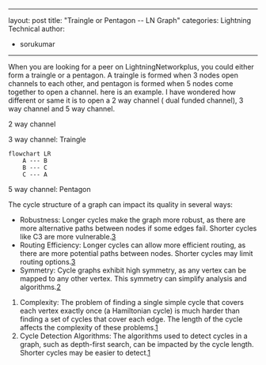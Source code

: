 
---
layout: post
title: "Traingle or Pentagon -- LN Graph"
categories: Lightning Technical
author:
- sorukumar
---

When you are looking for a peer on LightningNetworkplus, you could either form a traingle or a pentagon. A traingle is formed when 3 nodes open channels to each other, and pentagon is formed when 5 nodes come together to open a channel. here is an example. I have wondered how different or same it is to open a 2 way channel ( dual funded channel), 3 way channel and 5 way channel.

2 way channel


3 way channel: Traingle
```mermaid
flowchart LR 
	A --- B 
	B --- C 
	C --- A
   ```

5 way channel: Pentagon


The cycle structure of a graph can impact its quality in several ways:

-   Robustness: Longer cycles make the graph more robust, as there are more alternative paths between nodes if some edges fail. Shorter cycles like C3 are more vulnerable.[3](https://math.stackexchange.com/questions/1490053/what-is-the-difference-between-a-loop-cycle-and-strongly-connected-components-i)
-   Routing Efficiency: Longer cycles can allow more efficient routing, as there are more potential paths between nodes. Shorter cycles may limit routing options.[3](https://math.stackexchange.com/questions/1490053/what-is-the-difference-between-a-loop-cycle-and-strongly-connected-components-i)
-   Symmetry: Cycle graphs exhibit high symmetry, as any vertex can be mapped to any other vertex. This symmetry can simplify analysis and algorithms.[2](https://en.wikipedia.org/wiki/Cycle_graph)
1.  Complexity: The problem of finding a single simple cycle that covers each vertex exactly once (a Hamiltonian cycle) is much harder than finding a set of cycles that cover each edge. The length of the cycle affects the complexity of these problems.[1](https://en.wikipedia.org/wiki/Cycle_%28graph_theory%29)
2.  Cycle Detection Algorithms: The algorithms used to detect cycles in a graph, such as depth-first search, can be impacted by the cycle length. Shorter cycles may be easier to detect.[1](https://en.wikipedia.org/wiki/Cycle_%28graph_theory%29)
<!--stackedit_data:
eyJoaXN0b3J5IjpbNDE0NTQ0ODk0LC0xMjU0NDMwOTU0LC0xND
M0MzQ4MjI0LC05NzYzODIzMTcsLTE1NzIxOTQ3MjcsLTMxMTQ4
MjgwNiw3MzA5OTgxMTZdfQ==
-->